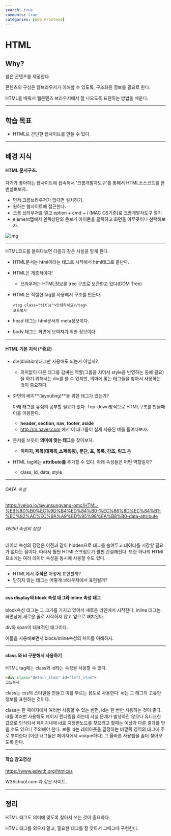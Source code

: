 ```yaml
---
search: true
comments: true
categories: [Web Frontend]
---
```



# HTML

## Why?

웹은 콘텐츠를 제공한다.

콘텐츠의 구성은 웹브라우저가 이해할 수 있도록, 구조화된 정보를 필요로 한다.

HTML을 배워서 웹콘텐츠 브라우저에서 잘 나오도록 표현하는 방법을 배운다.

------

## 학습 목표

- HTML로 간단한 웹사이트를 만들 수 있다.

------

## 배경 지식

#### HTML 문서구조.

자기가 좋아하는 웹사이트에 접속해서 '크롬개발자도구'를 통해서 HTML소스코드를 한번살펴보자..

- 먼저 크롬브라우저가 없다면 설치하기.
- 원하는 웹사이트에 접근한다.
- 크롬 브라우저를 열고 option + cmd + i (MAC OS기준)로 크롬개발자도구 열기
- element탭에서 왼쪽상단의 돋보기 아이콘을 클릭하고 화면을 아무곳이나 선택해보자.

![img](https://firebasestorage.googleapis.com/v0/b/nextstep-real.appspot.com/o/lesson-attachments%2F-Kv_x-A3lq9zzV2ZQNzr%2F%E1%84%8B%E1%85%B0%E1%86%B8%E1%84%8C%E1%85%A1%E1%84%91%E1%85%A1%E1%86%AB%E1%84%80%E1%85%B5.png?alt=media&token=456e3477-b329-40e0-85f7-7c0d68d53e01)

------

HTML코드를 들여다보면 다음과 같은 사실을 알게 된다.

- HTML문서는 html이라는 태그로 시작해서 html태그로 끝난다.

- HTML은 계층적이다!

  - 브라우저는 HTML정보를 tree 구조로 보관한고 있다(DOM Tree)

- HTML은 적절한 tag를 사용해서 구조를 만든다.

  ```
  <tag class="title">안녕하세요</tag>
  코드복사
  ```

- head 태그는 html문서의 meta정보이다.

- body 태그는 화면에 보여지기 위한 정보이다.

------

#### HTML 기본 지식 (*중요)

- div(division)태그만 사용해도 되는거 아닐까?

  - 의미없이 다른 태그를 감싸는 역할(그룹을 지어서 style을 반영하는 등에 필요)을 하기 위해서는 div를 쓸 수 있지만, 의미에 맞는 태그들을 찾아서 사용하는 것이 중요하다.

- 화면의 배치**(layouting)**을 위한 태그가 있는가?

  아래 태그를 유심히 공부할 필요가 있다. Top-down방식으로 HTML구조를 만들때 이를 이용한다.

  - **header, section, nav, footer, aside**
  - http://m.naver.com 에서 이 태그들이 실제 사용된 예를 들여다보자.

- 문서를 쓰듯이 **의미에 맞는 태그**를 찾아보자.

  - **이미지, 제목(대제목,소제목등), 문단, 표, 목록, 강조, 링크** 등

- HTML tag에는 **attribute를** 추가할 수 있다. 아래 속성들은 어떤 역할일까?

  - class, id, data, style

---

###### DATA 속성
https://velog.io/@yunsungyang-omc/HTML-%EB%8D%B0%EC%9D%B4%ED%84%B0-%EC%86%8D%EC%84%B1-%EC%82%AC%EC%9A%A9%ED%95%98%EA%B8%B0-data-attribute

###### 데이터 속성의 장점

데이터 속성의 장점은 이전과 같이 hidden으로 태그를 숨여두고 데이터를 저장할 필요가 없다는 점이다. 따라서 훨씬 HTMl 스크립트가 훨씬 간결해진다. 또한 하나의 HTMl 요소에는 여러 데이터 속성을 동시에 사용할 수도 있다.

---

- HTML에서 **주석은** 어떻게 표현할까?
- 닫히지 않는 태그는 어떻게 브라우저에서 표현될까?

------

#### css display의 block 속성 태그와 inline 속성 태그

block속성 태그는 그 크기를 가지고 있어서 새로운 라인에서 시작한다. inline 태그는 화면상에 새로운 줄로 시작하지 않고 옆으로 배치된다.

div와 span이 대표적인 태그이다.

이들을 사용해보면서 block/inline속성의 차이를 이해하자.

------

#### class 와 id 구분해서 사용하기

HTML tag에는 class와 id라는 속성을 사용할 수 있다.

```html
<div class="detail_item" id="left_item">
코드복사
```

class는 css의 스타일을 만들고 이를 부르는 용도로 사용한다. id는 그 태그의 고유한 정보를 표현하는 것이다.

class는 한 페이지에서 여러번 사용할 수 있는 반면, id는 한 번만 사용하는 것이 좋다.
id를 여러번 사용해도 페이지 렌더링을 하는데 사실 문제가 발생하진 않으나 유니크한 값으로 인식되서 페이지내에 id로 지정한노드를 찾으려고 할때는 예상과 다른 결과를 얻을 수도 있으니 주의해야 한다.
보통 id는 레이아웃을 결정하는 바깥쪽 영역의 태그에 주로 부여한다 (이런 태그들은 페이지에서 unique하다)
그 올바른 사용법을 좀더 찾아보도록 한다.

------

#### 학습 참고영상

https://www.edwith.org/htmlcss

W3School.com 과 같은 사이트.

------

## 정리

HTML 태그도 의미에 맞도록 찾아서 쓰는 것이 중요하다.

HTML 태그를 외우지 말고, 필요한 태그를 잘 찾아서 그때그때 구현한다.